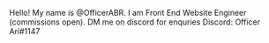 Hello! My name is @OfficerABR. I am Front End Website Engineer (commissions open). DM me on discord for enquries
Discord: Officer Ari#1147
